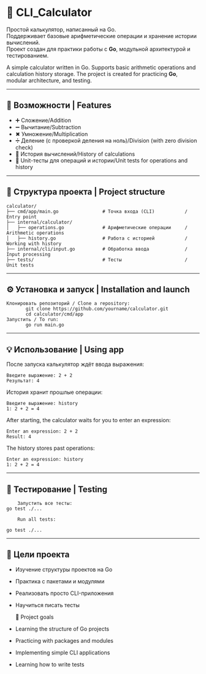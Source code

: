 # 🧮 CLI_Calculator 

Простой калькулятор, написанный на Go.  
Поддерживает базовые арифметические операции и хранение истории вычислений.  
Проект создан для практики работы с **Go**, модульной архитектурой и тестированием.

A simple calculator written in Go. 
Supports basic arithmetic operations and calculation history storage. 
The project is created for practicing **Go**, modular architecture, and testing.

---

## 🚀 Возможности | Features
- ➕ Сложение/Addition 
- ➖ Вычитание/Subtraction
- ✖ Умножение/Multiplication
- ➗ Деление (с проверкой деления на ноль)/Division (with zero division check)
- 📜 История вычислений/History of calculations
- 🧪 Unit-тесты для операций и истории/Unit tests for operations and history

---

## 📂 Структура проекта | Project structure
```
calculator/
├── cmd/app/main.go                # Точка входа (CLI)           / Entry point
├── internal/calculator/
│   ├── operations.go              # Арифметические операции     / Arithmetic operations
│   ├── history.go                 # Работа с историей           / Working with history
├── internal/cli/input.go          # Обработка ввода             / Input processing
├── tests/                         # Тесты                       / Unit tests
```
---

## ⚙️ Установка и запуск | Installation and launch
```
Клонировать репозиторий / Clone a repository:
       git clone https://github.com/yourname/calculator.git
       cd calculator/cmd/app
Запустить / To run:
       go run main.go
```
---

## 💡 Использование | Using app
После запуска калькулятор ждёт ввода выражения:
```
Введите выражение: 2 + 2
Результат: 4
```

История хранит прошлые операции:
```
Введите выражение: history
1: 2 + 2 = 4
```

After starting, the calculator waits for you to enter an expression:
```
Enter an expression: 2 + 2
Result: 4
```

The history stores past operations:
```
Enter an expression: history
1: 2 + 2 = 4
```
---

## 🧪 Тестирование | Testing
        Запустить все тесты:
    go test ./...

        Run all tests:

    go test ./...
---

## 📌 Цели проекта
- Изучение структуры проектов на Go  
- Практика с пакетами и модулями  
- Реализовать просто CLI-приложения  
- Научиться писать тесты


   📌 Project goals
- Learning the structure of Go projects 
- Practicing with packages and modules 
- Implementing simple CLI applications 
- Learning how to write tests
